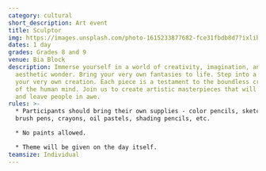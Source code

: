 ```yaml
---
category: cultural
short_description: Art event
title: Sculptor
img: https://images.unsplash.com/photo-1615233877682-fce31fbdb8d7?ixlib=rb-4.0.3&ixid=M3wxMjA3fDB8MHxzZWFyY2h8Nnx8YXJ0JTIwc3VwcGxpZXN8ZW58MHx8MHx8fDA%3D&auto=format&fit=crop&w=900&q=60
dates: 1 day
grades: Grades 8 and 9
venue: Bia Block
description: Immerse yourself in a world of creativity, imagination, and
  aesthetic wonder. Bring your very own fantasies to life. Step into a realm of
  your very own creation. Each piece is a testament to the boundless creativity
  of the human mind. Join us to create artistic masterpieces that will inspire
  and leave people in awe.
rules: >-
  * Participants should bring their own supplies - color pencils, sketch pens,
  brush pens, crayons, oil pastels, shading pencils, etc.

  * No paints allowed.

  * Theme will be given on the day itself.
teamsize: Individual
---
```

